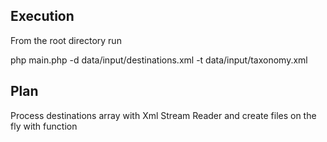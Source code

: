 Execution
---------

From the root directory run

php main.php -d data/input/destinations.xml -t data/input/taxonomy.xml

Plan
----

Process destinations array with Xml Stream Reader and create files on the fly with function